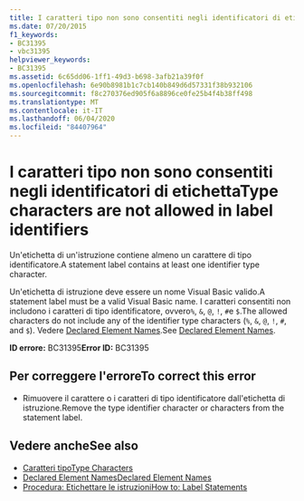 ```yaml
---
title: I caratteri tipo non sono consentiti negli identificatori di etichetta
ms.date: 07/20/2015
f1_keywords:
- BC31395
- vbc31395
helpviewer_keywords:
- BC31395
ms.assetid: 6c65dd06-1ff1-49d3-b698-3afb21a39f0f
ms.openlocfilehash: 6e90b8981b1c7cb140b849d6d57331f38b932106
ms.sourcegitcommit: f8c270376ed905f6a8896ce0fe25b4f4b38ff498
ms.translationtype: MT
ms.contentlocale: it-IT
ms.lasthandoff: 06/04/2020
ms.locfileid: "84407964"
---
```

# <a name="type-characters-are-not-allowed-in-label-identifiers"></a><span data-ttu-id="85c42-102">I caratteri tipo non sono consentiti negli identificatori di etichetta</span><span class="sxs-lookup"><span data-stu-id="85c42-102">Type characters are not allowed in label identifiers</span></span>
<span data-ttu-id="85c42-103">Un'etichetta di un'istruzione contiene almeno un carattere di tipo identificatore.</span><span class="sxs-lookup"><span data-stu-id="85c42-103">A statement label contains at least one identifier type character.</span></span>  
  
 <span data-ttu-id="85c42-104">Un'etichetta di istruzione deve essere un nome Visual Basic valido.</span><span class="sxs-lookup"><span data-stu-id="85c42-104">A statement label must be a valid Visual Basic name.</span></span> <span data-ttu-id="85c42-105">I caratteri consentiti non includono i caratteri di tipo identificatore, ovvero`%`, `&`, `@`, `!`, `#`e `$`.</span><span class="sxs-lookup"><span data-stu-id="85c42-105">The allowed characters do not include any of the identifier type characters (`%`, `&`, `@`, `!`, `#`, and `$`).</span></span> <span data-ttu-id="85c42-106">Vedere [Declared Element Names](../programming-guide/language-features/declared-elements/declared-element-names.md).</span><span class="sxs-lookup"><span data-stu-id="85c42-106">See [Declared Element Names](../programming-guide/language-features/declared-elements/declared-element-names.md).</span></span>  
  
 <span data-ttu-id="85c42-107">**ID errore:** BC31395</span><span class="sxs-lookup"><span data-stu-id="85c42-107">**Error ID:** BC31395</span></span>  
  
## <a name="to-correct-this-error"></a><span data-ttu-id="85c42-108">Per correggere l'errore</span><span class="sxs-lookup"><span data-stu-id="85c42-108">To correct this error</span></span>  
  
- <span data-ttu-id="85c42-109">Rimuovere il carattere o i caratteri di tipo identificatore dall'etichetta di istruzione.</span><span class="sxs-lookup"><span data-stu-id="85c42-109">Remove the type identifier character or characters from the statement label.</span></span>  
  
## <a name="see-also"></a><span data-ttu-id="85c42-110">Vedere anche</span><span class="sxs-lookup"><span data-stu-id="85c42-110">See also</span></span>

- [<span data-ttu-id="85c42-111">Caratteri tipo</span><span class="sxs-lookup"><span data-stu-id="85c42-111">Type Characters</span></span>](../programming-guide/language-features/data-types/type-characters.md)
- [<span data-ttu-id="85c42-112">Declared Element Names</span><span class="sxs-lookup"><span data-stu-id="85c42-112">Declared Element Names</span></span>](../programming-guide/language-features/declared-elements/declared-element-names.md)
- [<span data-ttu-id="85c42-113">Procedura: Etichettare le istruzioni</span><span class="sxs-lookup"><span data-stu-id="85c42-113">How to: Label Statements</span></span>](../programming-guide/program-structure/how-to-label-statements.md)
